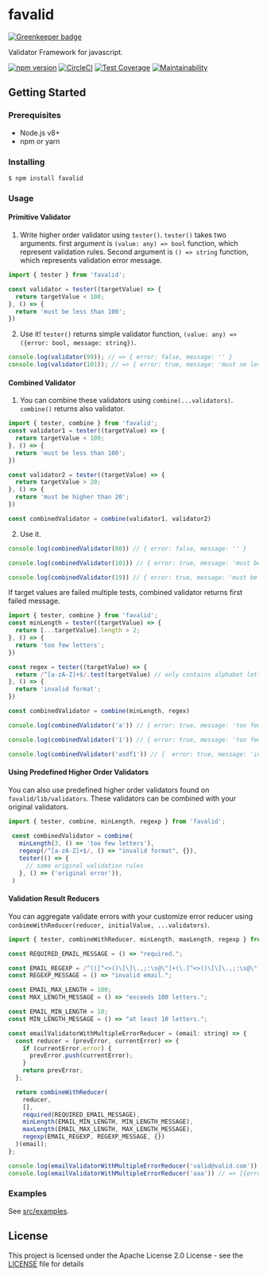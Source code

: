 # favalid

[![Greenkeeper badge](https://badges.greenkeeper.io/akito0107/favalid.svg)](https://greenkeeper.io/)

Validator Framework for javascript.

[![npm version](https://badge.fury.io/js/favalid.svg)](https://badge.fury.io/js/favalid)
[![CircleCI](https://circleci.com/gh/akito0107/favalid.svg?style=svg)](https://circleci.com/gh/akito0107/favalid)
[![Test Coverage](https://api.codeclimate.com/v1/badges/6589638b133763bcc95a/test_coverage)](https://codeclimate.com/github/akito0107/favalid/test_coverage)
[![Maintainability](https://api.codeclimate.com/v1/badges/6589638b133763bcc95a/maintainability)](https://codeclimate.com/github/akito0107/favalid/maintainability)

## Getting Started

### Prerequisites
- Node.js v8+
- npm or yarn

### Installing
```
$ npm install favalid
```

### Usage
#### Primitive Validator
1. Write higher order validator using `tester()`.
`tester()` takes two arguments. first argument is `(value: any) => bool` function, which represent validation rules.
Second argument is `() => string` function, which represents validation error message.

```js
import { tester } from 'favalid';

const validator = tester((targetValue) => {
  return targetValue < 100;
}, () => {
  return 'must be less than 100';
})
```

2. Use it!
`tester()` returns simple validator function, `(value: any) => ({error: bool, message: string})`.

```js
console.log(validator(99)); // => { error: false, message: '' }
console.log(validator(101)); // => { error: true, message: 'must ne less than 100' }
```

#### Combined Validator
1. You can combine these validators using `combine(...validators)`.
`combine()` returns also validator.
```js
import { tester, combine } from 'favalid';
const validator1 = tester((targetValue) => {
  return targetValue < 100;
}, () => {
  return 'must be less than 100';
})

const validator2 = tester((targetValue) => {
  return targetValue > 20;
}, () => {
  return 'must be higher than 20';
})

const combinedValidator = combine(validator1, validator2)
```

2. Use it.
```js
console.log(combinedValidator(80)) // { error: false, message: '' }

console.log(combinedValidator(101)) // { error: true, message: 'must be less than 100' }

console.log(combinedValidator(19)) // { error: true, message: 'must be higher than 20' }
```

If target values are failed multiple tests, combined validator returns first failed message. 
 ```js
 import { tester, combine } from 'favalid';
 const minLength = tester((targetValue) => {
   return [...targetValue].length > 2;
 }, () => {
   return 'too few letters';
 })
 
 const regex = tester((targetValue) => {
   return /^[a-zA-Z]+$/.test(targetValue) // only contains alphabet letters.
 }, () => {
   return 'invalid format';
 })
 
 const combinedValidator = combine(minLength, regex)
 
 console.log(combinedValidator('a')) // { error: true, message: 'too few letters' }
 
 console.log(combinedValidator('1')) // { error: true, message: 'too few letters' }
 
 console.log(combinedValidator('asdf1')) // {  error: true, message: 'invalid format' }

```

#### Using Predefined Higher Order Validators
You can also use predefined higher order validators found on `favalid/lib/validators`.
These validators can be combined with your original validators.

```js
import { tester, combine, minLength, regexp } from 'favalid';
 
 const combinedValidator = combine(
   minLength(3, () => 'too few letters'), 
   regexp(/^[a-zA-Z]+$/, () => "invalid format", {}),
   tester(() => {
     // some original validation rules
   }, () => ('original error')),
 )

```


#### Validation Result Reducers
You can aggregate validate errors with your customize error reducer using `conbimeWithReducer(reducer, initialValue, ...validators)`.

```js
import { tester, combineWithReducer, minLength, maxLength, regexp } from 'favalid';

const REQUIRED_EMAIL_MESSAGE = () => "required.";

const EMAIL_REGEXP = /^(([^<>()\[\]\.,;:\s@\"]+(\.[^<>()\[\]\.,;:\s@\"]+)*)|(\".+\"))@(([^<>()[\]\.,;:\s@\"]+\.)+[^<>()[\]\.,;:\s@\"]{2,})$/i;
const REGEXP_MESSAGE = () => "invalid email.";

const EMAIL_MAX_LENGTH = 100;
const MAX_LENGTH_MESSAGE = () => "exceeds 100 letters.";

const EMAIL_MIN_LENGTH = 10;
const MIN_LENGTH_MESSAGE = () => "at least 10 letters.";

const emailValidatorWithMultipleErrorReducer = (email: string) => {
  const reducer = (prevError, currentError) => {
    if (currentError.error) {
      prevError.push(currentError);
    }
    return prevError;
  };

  return combineWithReducer(
    reducer,
    [],
    required(REQUIRED_EMAIL_MESSAGE),
    minLength(EMAIL_MIN_LENGTH, MIN_LENGTH_MESSAGE),
    maxLength(EMAIL_MAX_LENGTH, MAX_LENGTH_MESSAGE),
    regexp(EMAIL_REGEXP, REGEXP_MESSAGE, {})
  )(email);
};

console.log(emailValidatorWithMultipleErrorReducer('valid@valid.com')) // => []
console.log(emailValidatorWithMultipleErrorReducer('aaa')) // => [{error: true, message: 'at least 10 letters.'}, {error: true, message: 'invalid email.'}]
```


### Examples
See [src/examples](src/examples).

## License
This project is licensed under the Apache License 2.0 License - see the [LICENSE](LICENSE) file for details
